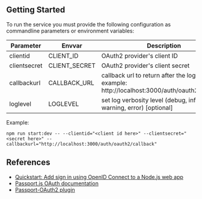 
## Getting Started

To run the service you must provide the following configuration as commandline parameters or environment variables:

| Parameter    | Envvar        | Description                                                                                      |
|--------------|---------------|--------------------------------------------------------------------------------------------------|
| clientid     | CLIENT_ID     | OAuth2 provider's client ID                                                                      |
| clientsecret | CLIENT_SECRET | OAuth2 provider's client secret                                                                  |
| callbackurl  | CALLBACK_URL  | callback url to return after the login (for example: http://localhost:3000/auth/oauth2/callback) |
| loglevel     | LOGLEVEL      | set log verbosity level (debug, info, warning, error) [optional]                                 |

Example:

`npm run start:dev -- --clientid="<client id here>" --clientsecret="<secret here>" --callbackurl="http://localhost:3000/auth/oauth2/callback"`

## References

- [Quickstart: Add sign in using OpenID Connect to a Node.js web app](https://docs.microsoft.com/en-us/azure/active-directory/develop/quickstart-v2-nodejs-webapp)
- [Passport.js OAuth documentation](http://www.passportjs.org/docs/oauth/)
- [Passport-OAuth2 plugin](https://github.com/jaredhanson/passport-oauth2)